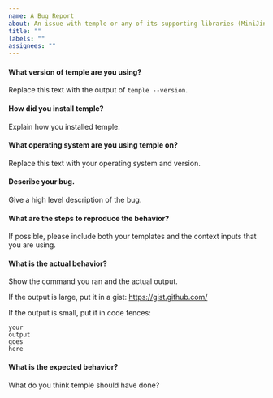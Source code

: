```yaml
---
name: A Bug Report
about: An issue with temple or any of its supporting libraries (MiniJinja, rlua, etc.)
title: ""
labels: ""
assignees: ""
---
```


#### What version of temple are you using?

Replace this text with the output of `temple --version`.

#### How did you install temple?

Explain how you installed temple.

#### What operating system are you using temple on?

Replace this text with your operating system and version.

#### Describe your bug.

Give a high level description of the bug.

#### What are the steps to reproduce the behavior?

If possible, please include both your templates and the context inputs that
you are using.

#### What is the actual behavior?

Show the command you ran and the actual output.

If the output is large, put it in a gist: https://gist.github.com/

If the output is small, put it in code fences:

```
your
output
goes
here
```

#### What is the expected behavior?

What do you think temple should have done?
